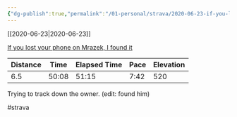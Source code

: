 ```yaml
---
{"dg-publish":true,"permalink":"/01-personal/strava/2020-06-23-if-you-lost-your-phone-on-mrazek-i-found-it/"}
---
```



[[2020-06-23\|2020-06-23]]

[If you lost your phone on Mrazek, I found it](https://www.strava.com/activities/3660779536)

| Distance | Time  | Elapsed Time | Pace | Elevation |
| -------- | ----- | ------------ | ---- | --------- |
| 6.5      | 50:08 | 51:15        | 7:42 | 520       |


Trying to track down the owner. (edit: found him)

#strava
